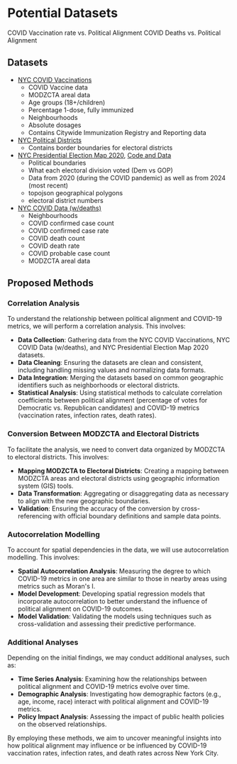 # Potential Datasets

COVID Vaccination rate vs. Political Alignment
COVID Deaths vs. Political Alignment

## Datasets

- [NYC COVID Vaccinations](https://github.com/nychealth/covid-vaccine-data)
    - COVID Vaccine data
    - MODZCTA areal data
    - Age groups (18+/children)
    - Percentage 1-dose, fully immunized
    - Neighbourhoods
    - Absolute dosages
    - Contains Citywide Immunization Registry and Reporting data
- [NYC Political Districts](https://www.nyc.gov/site/planning/data-maps/open-data/districts-download-metadata.page)
    - Contains border boundaries for electoral districts
- [NYC Presidential Election Map 2020](https://toddwschneider.com/maps/nyc-presidential-election-results/#10.19/40.7053/-73.975), [Code and Data](https://github.com/toddwschneider/nyc-presidential-election-map)
    - Political boundaries
    - What each electoral division voted (Dem vs GOP)
    - Data from 2020 (during the COVID pandemic) as well as from 2024 (most recent)
    - topojson geographical polygons
    - electoral district numbers
- [NYC COVID Data (w/deaths)](https://github.com/nychealth/coronavirus-data)
    - Neighbourhoods
    - COVID confirmed case count
    - COVID confirmed case rate
    - COVID death count
    - COVID death rate
    - COVID probable case count
    - MODZCTA areal data

## Proposed Methods

### Correlation Analysis
To understand the relationship between political alignment and COVID-19 metrics, we will perform a correlation analysis. This involves:
- **Data Collection**: Gathering data from the NYC COVID Vaccinations, NYC COVID Data (w/deaths), and NYC Presidential Election Map 2020 datasets.
- **Data Cleaning**: Ensuring the datasets are clean and consistent, including handling missing values and normalizing data formats.
- **Data Integration**: Merging the datasets based on common geographic identifiers such as neighborhoods or electoral districts.
- **Statistical Analysis**: Using statistical methods to calculate correlation coefficients between political alignment (percentage of votes for Democratic vs. Republican candidates) and COVID-19 metrics (vaccination rates, infection rates, death rates).

### Conversion Between MODZCTA and Electoral Districts
To facilitate the analysis, we need to convert data organized by MODZCTA to electoral districts. This involves:
- **Mapping MODZCTA to Electoral Districts**: Creating a mapping between MODZCTA areas and electoral districts using geographic information system (GIS) tools.
- **Data Transformation**: Aggregating or disaggregating data as necessary to align with the new geographic boundaries.
- **Validation**: Ensuring the accuracy of the conversion by cross-referencing with official boundary definitions and sample data points.

### Autocorrelation Modelling
To account for spatial dependencies in the data, we will use autocorrelation modelling. This involves:
- **Spatial Autocorrelation Analysis**: Measuring the degree to which COVID-19 metrics in one area are similar to those in nearby areas using metrics such as Moran's I.
- **Model Development**: Developing spatial regression models that incorporate autocorrelation to better understand the influence of political alignment on COVID-19 outcomes.
- **Model Validation**: Validating the models using techniques such as cross-validation and assessing their predictive performance.

### Additional Analyses
Depending on the initial findings, we may conduct additional analyses, such as:
- **Time Series Analysis**: Examining how the relationships between political alignment and COVID-19 metrics evolve over time.
- **Demographic Analysis**: Investigating how demographic factors (e.g., age, income, race) interact with political alignment and COVID-19 metrics.
- **Policy Impact Analysis**: Assessing the impact of public health policies on the observed relationships.

By employing these methods, we aim to uncover meaningful insights into how political alignment may influence or be influenced by COVID-19 vaccination rates, infection rates, and death rates across New York City.